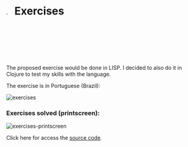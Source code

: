 # <img src="https://upload.wikimedia.org/wikipedia/commons/thumb/5/5d/Clojure_logo.svg/800px-Clojure_logo.svg.png" width="3%">  Exercises

The proposed exercise would be done in LISP. I decided to also do it in Clojure to test my skills with the language.

The exercise is in Portuguese (Brazil):

![exercises](https://i.imgur.com/UJ7bwM8.png)

### Exercises solved (printscreen):

![exercises-printscreen](https://i.imgur.com/F2B7PQr.png)

Click here for access the [source code](https://github.com/ygorsimoes/learning-clojure/blob/main/src/learning/exercises/br/uemg/exercise.clj).